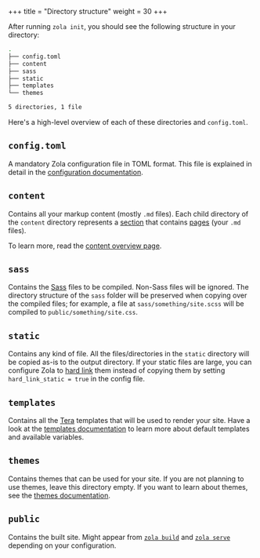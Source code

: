 +++
title = "Directory structure"
weight = 30
+++

After running `zola init`, you should see the following structure in your directory:


```bash
.
├── config.toml
├── content
├── sass
├── static
├── templates
└── themes

5 directories, 1 file
```

Here's a high-level overview of each of these directories and `config.toml`.

## `config.toml`
A mandatory Zola configuration file in TOML format.
This file is explained in detail in the [configuration documentation](@/documentation/getting-started/configuration.md).

## `content`
Contains all your markup content (mostly `.md` files).
Each child directory of the `content` directory represents a [section](@/documentation/content/section.md)
that contains [pages](@/documentation/content/page.md) (your `.md` files).

To learn more, read the [content overview page](@/documentation/content/overview.md).

## `sass`
Contains the [Sass](https://sass-lang.com) files to be compiled. Non-Sass files will be ignored.
The directory structure of the `sass` folder will be preserved when copying over the compiled files; for example, a file at
`sass/something/site.scss` will be compiled to `public/something/site.css`.

## `static`
Contains any kind of file. All the files/directories in the `static` directory will be copied as-is to the output directory.
If your static files are large, you can configure Zola to [hard link](https://en.wikipedia.org/wiki/Hard_link) them
instead of copying them by setting `hard_link_static = true` in the config file.

## `templates`
Contains all the [Tera](https://tera.netlify.com) templates that will be used to render your site.
Have a look at the [templates documentation](@/documentation/templates/_index.md) to learn more about default templates
and available variables.

## `themes`
Contains themes that can be used for your site. If you are not planning to use themes, leave this directory empty.
If you want to learn about themes, see the [themes documentation](@/documentation/themes/_index.md).

## `public`
Contains the built site. Might appear from [`zola build`](@/documentation/getting-started/cli-usage.md#build) and [`zola serve`](@/documentation/getting-started/cli-usage.md#serve) depending on your configuration.
